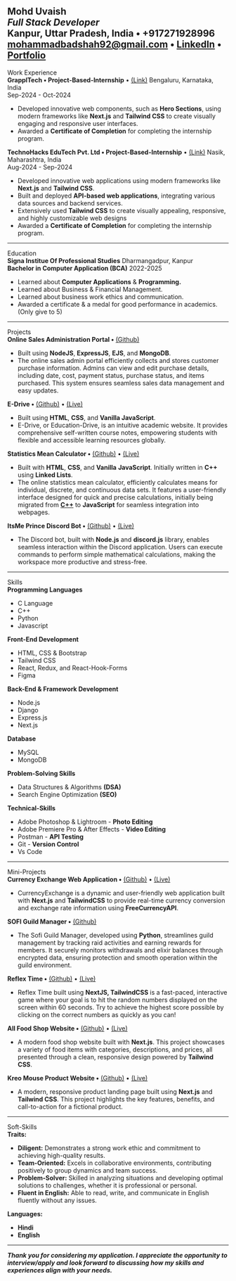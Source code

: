**Mohd Uvaish**  
*Full Stack Developer*  
Kanpur, Uttar Pradesh, India • \+917271928996  
[mohammadbadshah92@gmail.com](mailto:mohammadbadshah92@gmail.com) • [LinkedIn](https://www.linkedin.com/in/mohduvaish/) • [Portfolio](https://portfolio-itsmeprince.vercel.app/)  
---

Work Experience  
**GrapplTech • Project-Based-Internship** • [(Link)](https://food-shop-nextjs.vercel.app/)	Bengaluru, Karnataka, India  
	Sep-2024 \- Oct-2024

* Developed innovative web components, such as **Hero Sections**, using modern frameworks like **Next.js** and **Tailwind CSS** to create visually engaging and responsive user interfaces.  
* Awarded a **Certificate of Completion** for completing the internship program.


**TechnoHacks EduTech Pvt. Ltd • Project-Based-Internship** • [(Link)](https://technohacksinternship.vercel.app/)	Nasik, Maharashtra, India  
	Aug-2024 \- Sep-2024

* Developed innovative web applications using modern frameworks like **Next.js** and **Tailwind CSS**.  
* Built and deployed **API-based web applications**, integrating various data sources and backend services.  
* Extensively used **Tailwind CSS** to create visually appealing, responsive, and highly customizable web designs  
* Awarded a **Certificate of Completion** for completing the internship program.

---

Education  
**Signa Institue Of Professional Studies**	Dharmangadpur, Kanpur  
**Bachelor in Computer Application (BCA)**	2022-2025

* Learned about **Computer Applications** & **Programming.**  
* Learned about Business & Financial Management.  
* Learned about business work ethics and communication.  
* Awarded a certificate & a medal for good performance in academics. (Only give to 5\)

---

Projects  
**Online Sales Administration Portal •** [(Github)](https://github.com/itsmeprinceyt/itsmeprince-shop-with-db)

* Built using **NodeJS**, **ExpressJS**, **EJS**, and **MongoDB**.  
* The online sales admin portal efficiently collects and stores customer purchase information. Admins can view and edit purchase details, including date, cost, payment status, purchase status, and items purchased. This system ensures seamless sales data management and easy updates.


**E-Drive •** [(Github)](https://github.com/itsmeprinceyt/e-drive) • [(Live)](https://itsmeprinceyt.github.io/e-drive/)

* Built using **HTML**, **CSS**, and **Vanilla JavaScript**.  
* E-Drive, or Education-Drive, is an intuitive academic website. It provides comprehensive self-written course notes, empowering students with flexible and accessible learning resources globally.


**Statistics Mean Calculator •** [(Github)](https://github.com/itsmeprinceyt/StatisticsCalculator) • [(Live)](https://itsmeprinceyt.github.io/StatisticsCalculator/)

* Built with **HTML**, **CSS**, and **Vanilla** **JavaScript**. Initially written in **C++** using **Linked Lists**.  
* The online statistics mean calculator, efficiently calculates means for individual, discrete, and continuous data sets. It features a user-friendly interface designed for quick and precise calculations, initially being migrated from [**C++**](https://github.com/itsmeprinceyt/statistics\_calculator/blob/main/Statistic\_Calculator\_v4.cpp) to **JavaScript** for seamless integration into webpages.

**ItsMe Prince Discord Bot •** [(Github)](https://github.com/itsmeprinceyt/itsmeprince-discord-bot-js) • [(Live)](https://discord.gg/HgXNs4p5cx)

* The Discord bot, built with **Node.js** and **discord.js** library, enables seamless interaction within the Discord application. Users can execute commands to perform simple mathematical calculations, making the workspace more productive and stress-free.


---

Skills  
**Programming Languages**

* C Language  
* C++  
* Python  
* Javascript


**Front-End Development** 

* HTML, CSS & Bootstrap  
* Tailwind CSS  
* React, Redux, and React-Hook-Forms  
* Figma

**Back-End & Framework Development**

* Node.js  
* Django  
* Express.js  
* Next.js

**Database**

* MySQL  
* MongoDB

**Problem-Solving Skills**

* Data Structures & Algorithms **(DSA)**  
* Search Engine Optimization **(SEO)**

**Technical-Skills**

* Adobe Photoshop & Lightroom \- **Photo Editing**  
* Adobe Premiere Pro & After Effects \- **Video Editing**  
* Postman \- **API Testing**  
* Git \- **Version Control**  
* Vs Code

---

Mini-Projects  
**Currency Exchange Web Application •** [(Github)](https://github.com/itsmeprinceyt/currency\_exchange) • [(Live)](https://currency-exchange-lemon-ten.vercel.app/)

* CurrencyExchange is a dynamic and user-friendly web application built with **Next.js** and **TailwindCSS** to provide real-time currency conversion and exchange rate information using **FreeCurrencyAPI**.

**SOFI Guild Manager •** [(Github)](https://github.com/itsmeprinceyt/Sofi\_Guild\_Manager\_Private)

* The Sofi Guild Manager, developed using **Python**, streamlines guild management by tracking raid activities and earning rewards for members. It securely monitors withdrawals and elixir balances through encrypted data, ensuring protection and smooth operation within the guild environment.


**Reflex Time •** [(Github)](https://github.com/itsmeprinceyt/reflex-time) • [(Live)](https://reflex-time.vercel.app/)

* Reflex Time built using **NextJS, TailwindCSS** is a fast-paced, interactive game where your goal is to hit the random numbers displayed on the screen within 60 seconds. Try to achieve the highest score possible by clicking on the correct numbers as quickly as you can\!

**All Food Shop Website •** [(Github)](https://github.com/itsmeprinceyt/food\_shop\_nextjs) • [(Live)](https://food-shop-nextjs.vercel.app/)

* A modern food shop website built with **Next.js**. This project showcases a variety of food items with categories, descriptions, and prices, all presented through a clean, responsive design powered by **Tailwind CSS**.

**Kreo Mouse Product Website •** [(Github)](https://github.com/itsmeprinceyt/kreomouse\_nextjs) • [(Live)](https://kreomouse-nextjs.vercel.app/)

* A modern, responsive product landing page built using **Next.js** and **Tailwind CSS**. This project highlights the key features, benefits, and call-to-action for a fictional product.

---

Soft-Skills  
**Traits:**

* **Diligent:** Demonstrates a strong work ethic and commitment to achieving high-quality results.  
* **Team-Oriented:** Excels in collaborative environments, contributing positively to group dynamics and team success.  
* **Problem-Solver:** Skilled in analyzing situations and developing optimal solutions to challenges, whether it is professional or personal.  
* **Fluent in English:** Able to read, write, and communicate in English fluently without any issues.

**Languages:**

* **Hindi**  
* **English**

---

***Thank you for considering my application. I appreciate the opportunity to interview/apply and look forward to discussing how my skills and experiences align with your needs.***
